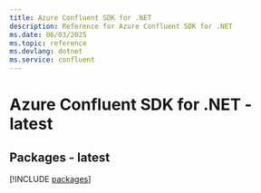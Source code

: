 ```yaml
---
title: Azure Confluent SDK for .NET
description: Reference for Azure Confluent SDK for .NET
ms.date: 06/03/2025
ms.topic: reference
ms.devlang: dotnet
ms.service: confluent
---
```

# Azure Confluent SDK for .NET - latest
## Packages - latest
[!INCLUDE [packages](confluent-index.md)]